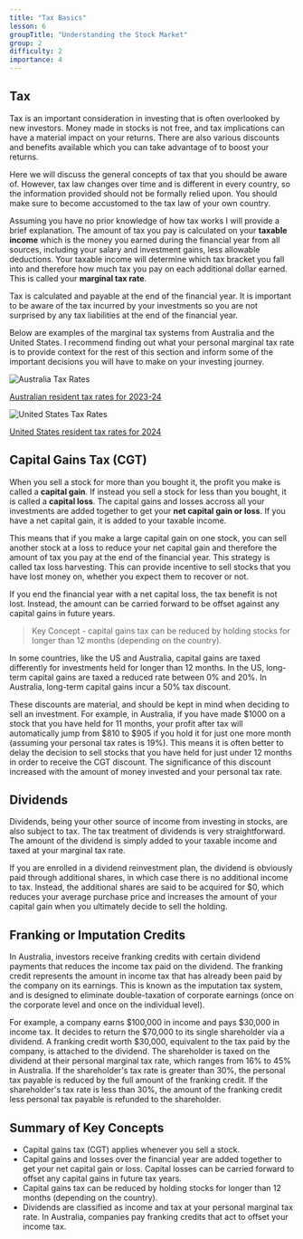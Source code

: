 ```yaml
---
title: "Tax Basics"
lesson: 6
groupTitle: "Understanding the Stock Market"
group: 2
difficulty: 2
importance: 4
---
```

## Tax
Tax is an important consideration in investing that is often overlooked by new investors. Money made in stocks is not free, and tax implications can have a material impact on your returns. There are also various discounts and benefits available which you can take advantage of to boost your returns.

Here we will discuss the general concepts of tax that you should be aware of. However, tax law changes over time and is different in every country, so the information provided should not be formally relied upon. You should make sure to become accustomed to the tax law of your own country.

Assuming you have no prior knowledge of how tax works I will provide a brief explanation. The amount of tax you pay is calculated on your **taxable income** which is the money you earned during the financial year from all sources, including your salary and investment gains, less allowable deductions. Your taxable income will determine which tax bracket you fall into and therefore how much tax you pay on each additional dollar earned. This is called your **marginal tax rate**.

Tax is calculated and payable at the end of the financial year. It is important to be aware of the tax incurred by your investments so you are not surprised by any tax liabilities at the end of the financial year.

Below are examples of the marginal tax systems from Australia and the United States. I recommend finding out what your personal marginal tax rate is to provide context for the rest of this section and inform some of the important decisions you will have to make on your investing journey.

![Australia Tax Rates](/education/australia-tax-rates.png)

[Australian resident tax rates for 2023-24](https://www.ato.gov.au/tax-rates-and-codes/tax-rates-australian-residents)

![United States Tax Rates](/education/united-states-tax-rates.png)

[United States resident tax rates for 2024](https://smartasset.com/taxes/current-federal-income-tax-brackets)

## Capital Gains Tax (CGT)
When you sell a stock for more than you bought it, the profit you make is called a **capital gain**. If instead you sell a stock for less than you bought, it is called a **capital loss**. The capital gains and losses accross all your investments are added together to get your **net capital gain or loss**. If you have a net capital gain, it is added to your taxable income.

This means that if you make a large capital gain on one stock, you can sell another stock at a loss to reduce your net capital gain and therefore the amount of tax you pay at the end of the financial year. This strategy is called tax loss harvesting. This can provide incentive to sell stocks that you have lost money on, whether you expect them to recover or not.

If you end the financial year with a net capital loss, the tax benefit is not lost. Instead, the amount can be carried forward to be offset against any capital gains in future years.

> Key Concept - capital gains tax can be reduced by holding stocks for longer than 12 months (depending on the country).

In some countries, like the US and Australia, capital gains are taxed differently for investments held for longer than 12 months. In the US, long-term capital gains are taxed a reduced rate between 0% and 20%. In Australia, long-term capital gains incur a 50% tax discount.

These discounts are material, and should be kept in mind when deciding to sell an investment. For example, in Australia, if you have made $1000 on a stock that you have held for 11 months, your profit after tax will automatically jump from $810 to $905 if you hold it for just one more month (assuming your personal tax rates is 19%). This means it is often better to delay the decision to sell stocks that you have held for just under 12 months in order to receive the CGT discount. The significance of this discount increased with the amount of money invested and your personal tax rate.

## Dividends
Dividends, being your other source of income from investing in stocks, are also subject to tax. The tax treatment of dividends is very straightforward. The amount of the dividend is simply added to your taxable income and taxed at your marginal tax rate.

If you are enrolled in a dividend reinvestment plan, the dividend is obviously paid through additional shares, in which case there is no additional income to tax. Instead, the additional shares are said to be acquired for $0, which reduces your average purchase price and increases the amount of your capital gain when you ultimately decide to sell the holding.

## Franking or Imputation Credits
In Australia, investors receive franking credits with certain dividend payments that reduces the income tax paid on the dividend. The franking credit represents the amount in income tax that has already been paid by the company on its earnings. This is known as the imputation tax system, and is designed to eliminate double-taxation of corporate earnings (once on the corporate level and once on the individual level).

For example, a company earns $100,000 in income and pays $30,000 in income tax. It decides to return the $70,000 to its single shareholder via a dividend. A franking credit worth $30,000, equivalent to the tax paid by the company, is attached to the dividend. The shareholder is taxed on the dividend at their personal marginal tax rate, which ranges from 16% to 45% in Australia. If the shareholder's tax rate is greater than 30%, the personal tax payable is reduced by the full amount of the franking credit. If the shareholder's tax rate is less than 30%, the amount of the franking credit less personal tax payable is refunded to the shareholder.

## Summary of Key Concepts
- Capital gains tax (CGT) applies whenever you sell a stock.
- Capital gains and losses over the financial year are added together to get your net capital gain or loss. Capital losses can be carried forward to offset any capital gains in future tax years.
- Capital gains tax can be reduced by holding stocks for longer than 12 months (depending on the country).
- Dividends are classified as income and tax at your personal marginal tax rate.
In Australia, companies pay franking credits that act to offset your income tax.